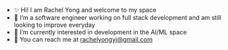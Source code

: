- ✨ Hi! I am Rachel Yong and welcome to my space
- 🔭 I’m a software engineer working on full stack development and am still looking to improve everyday
- 🌱 I’m currently interested in development in the AI/ML space 
- 👯 You can reach me at rachelyongyj@gmail.com 
